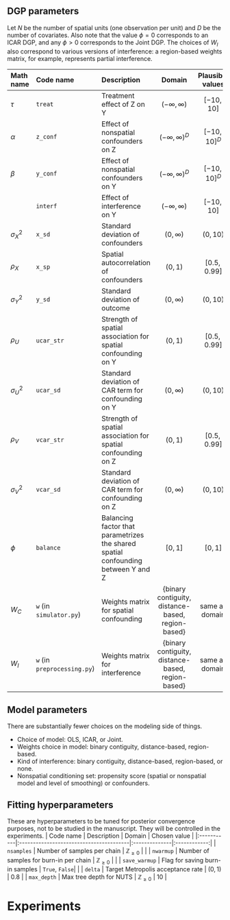 ## DGP parameters

Let $N$ be the number of spatial units (one observation per unit) and $D$ be the number of covariates.
Also note that the value $\phi = 0$ corresponds to an ICAR DGP, and any $\phi > 0$ corresponds to the Joint DGP.
The choices of $W_I$ also correspond to various versions of interference: a region-based weights matrix, for example, represents partial interference.

| Math name | Code name | Description | Domain | Plausible values | Testing set |
|:----------|:----------|:------------|:------:|:----------------:|:-----------:|
| $\tau$    | `treat`   | Treatment effect of Z on Y | $(-\infty, \infty)$ | $[-10, 10]$ | $[-2, 2]$ |
| $\alpha$  | `z_conf`  | Effect of nonspatial confounders on Z | $(-\infty, \infty)^D$ | $[-10, 10]^D$ | $[-2, 2]^D$ |
| $\beta$   | `y_conf`  | Effect of nonspatial confounders on Y | $(-\infty, \infty)^D$ | $[-10, 10]^D$ | $[-2, 2]^D$ |
|           | `interf`  | Effect of interference on Y | $(-\infty, \infty)$ | $[-10, 10]$ | $[-2, 2]$ |
|$\sigma^2_X$|`x_sd`| Standard deviation of confounders | $(0, \infty)$ | $(0, 10)$ | $(0, 1]$ |
| $\rho_X$ | `x_sp` | Spatial autocorrelation of confounders | $(0, 1)$ | $[0.5, 0.99]$| $[0.5, 0.99]$ |
|$\sigma^2_Y$|`y_sd`| Standard deviation of outcome | $(0, \infty)$ | $(0, 10)$ | $(0, 1]$ |
| $\rho_U$ | `ucar_str` | Strength of spatial association for spatial confounding on Y | $(0, 1)$ | $[0.5, 0.99]$| $[0.5, 0.99]$ |
|$\sigma^2_U$|`ucar_sd`| Standard deviation of CAR term for confounding on Y | $(0, \infty)$ | $(0, 10)$ | $(0, 1]$ |
| $\rho_V$ | `vcar_str` | Strength of spatial association for spatial confounding on Z | $(0, 1)$ | $[0.5, 0.99]$| $[0.5, 0.99]$ |
|$\sigma^2_V$|`vcar_sd`| Standard deviation of CAR term for confounding on Z | $(0, \infty)$ | $(0, 10)$ | $(0, 1]$ |
|$\phi$| `balance` | Balancing factor that parametrizes the shared spatial confounding between Y and Z | $[0, 1]$ | $[0, 1]$ | $[0, 1]$ |
| $W_C$ | `w` (in `simulator.py`) | Weights matrix for spatial confounding | {binary contiguity, distance-based, region-based}| same as domain | same as domain |
| $W_I$ | `w` (in `preprocessing.py`)| Weights matrix for interference | {binary contiguity, distance-based, region-based} | same as domain | same as domain |


## Model parameters
There are substantially fewer choices on the modeling side of things.
- Choice of model: OLS, ICAR, or Joint.
- Weights choice in model: binary contiguity, distance-based, region-based.
- Kind of interference: binary contiguity, distance-based, region-based, or none.
- Nonspatial conditioning set: propensity score (spatial or nonspatial model and level of smoothing) or confounders.

## Fitting hyperparameters
These are hyperparameters to be tuned for posterior convergence purposes, not to be studied in the manuscript.
They will be controlled in the experiments.
| Code name  | Description                             | Domain        | Chosen value |
|:-----------|:----------------------------------------|:--------------|:------------:|
| `nsamples` | Number of samples per chain             | $\mathbb{Z}_{\geq 0}$ |              |
| `nwarmup`  | Number of samples for burn-in per chain | $\mathbb{Z}_{\geq 0}$ |              |
| `save_warmup` | Flag for saving burn-in samples      | `True`, `False`|              |
| `delta` | Target Metropolis acceptance rate | $(0, 1)$ | 0.8 |
| `max_depth` | Max tree depth for NUTS | $\mathbb{Z}_{\geq 0}$ | 10 |


# Experiments

